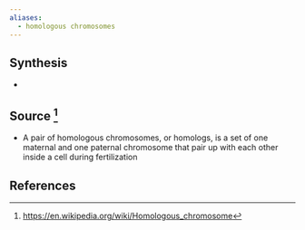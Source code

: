 ```yaml
---
aliases:
  - homologous chromosomes
---
```

## Synthesis
- 
## Source [^1]
- A pair of homologous chromosomes, or homologs, is a set of one maternal and one paternal chromosome that pair up with each other inside a cell during fertilization
## References

[^1]: https://en.wikipedia.org/wiki/Homologous_chromosome